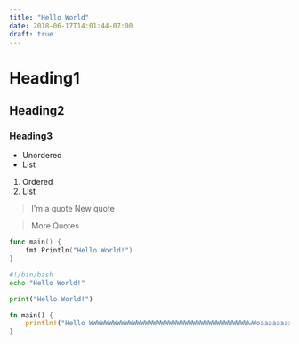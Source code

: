 ```yaml
---
title: "Hello World"
date: 2018-06-17T14:01:44-07:00
draft: true
---
```


# Heading1
## Heading2
### Heading3

* Unordered
* List

1. Ordered
2. List

> I'm a quote
> New quote

> More Quotes

```go
func main() {
    fmt.Println("Hello World!")
}
```

```sh
#!/bin/bash
echo "Hello World!"
```

```python
print("Hello World!")
```

```rust
fn main() {
    println!("Hello WWWWWWWWWWWWWWWWWWWWWWWWWWWWWWWWWWWWWWWWwWoaaaaaaaaaaaaaaaaaaaaaaaaaaaaaaaaaaaaaaaaaaaaaaaaaaa!");
}
```
